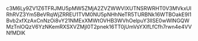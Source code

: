 c3M6Ly9ZV1Z6TFRJMU5pMW5ZMjA2ZVZWWVlXUTNSRWRHT0V3MVkxUlRhRVZ3Ym5BeVRqWjZRREU1TVM0NU5pNHhNeTR5TURBNk16WTBOakE9I1Bvb2xfXzAxCnNzOi8vY21NMExXMWtOVHB3WVhOelpuY3llSE0wWlNGQWMzTnlOQzV6YzNKemRXSXVZMjl0T2pnek16TT0jUmVsYXlfLfCfh7rwn4e4VVNfMDIK